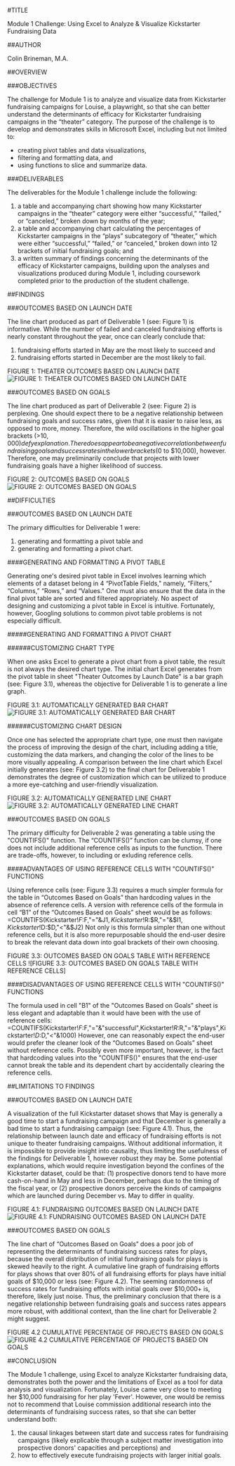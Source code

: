 #TITLE

Module 1 Challenge: Using Excel to Analyze & Visualize Kickstarter Fundraising Data

##AUTHOR

Colin Brineman, M.A.

##OVERVIEW

###OBJECTIVES

The challenge for Module 1 is to analyze and visualize data from Kickstarter fundraising campaigns for Louise, a playwright, so that she can better understand the determinants of efficacy for Kickstarter fundraising campaigns in the “theater” category. The purpose of the challenge is to develop and demonstrates skills in Microsoft Excel, including but not limited to:
  - creating pivot tables and data visualizations,
  - filtering and formatting data, and
  - using functions to slice and summarize data.

###DELIVERABLES

The deliverables for the Module 1 challenge include the following:
  1. a table and accompanying chart showing how many Kickstarter campaigns in the “theater” category were either “successful,” “failed,” or “canceled,” broken down by months of the year;
  2. a table and accompanying chart calculating the percentages of Kickstarter campaigns in the “plays” subcategory of “theater,” which were either “successful,” “failed,” or “canceled,” broken down into 12 brackets of initial fundraising goals; and
  3. a written summary of findings concerning the determinants of the efficacy of Kickstarter campaigns, building upon the analyses and visualizations produced during Module 1, including coursework completed prior to the production of the student challenge.

##FINDINGS

###OUTCOMES BASED ON LAUNCH DATE

The line chart produced as part of Deliverable 1 (see: Figure 1) is informative. While the number of failed and canceled fundraising efforts is nearly constant throughout the year, once can clearly conclude that:
1. fundraising efforts started in May are the most likely to succeed and
2. fundraising efforts started in December are the most likely to fail.

FIGURE 1: THEATER OUTCOMES BASED ON LAUNCH DATE
![FIGURE 1: THEATER OUTCOMES BASED ON LAUNCH DATE](/resources/Theater_Outcomes_vs_Launch.png)

###OUTCOMES BASED ON GOALS

The line chart produced as part of Deliverable 2 (see: Figure 2) is perplexing. One should expect there to be a negative relationship between fundraising goals and success rates, given that it is easier to raise less, as opposed to more, money. Therefore, the wild oscillations in the higher goal brackets (>$10,000) defy explanation. There does appear to be a negative correlation between fundraising goals and success rates in the lower brackets ($0 to $10,000), however. Therefore, one may preliminarily conclude that projects with lower fundraising goals have a higher likelihood of success. 

FIGURE 2: OUTCOMES BASED ON GOALS
![FIGURE 2: OUTCOMES BASED ON GOALS](/resources/Outcomes_vs_Goals.png)

##DIFFICULTIES

###OUTCOMES BASED ON LAUNCH DATE

The primary difficulties for Deliverable 1 were:
  1. generating and formatting a pivot table and
  2. generating and formatting a pivot chart.

####GENERATING AND FORMATTING A PIVOT TABLE

Generating one's desired pivot table in Excel involves learning which elements of a dataset belong in 4 “PivotTable Fields," namely, “Filters,” “Columns,” “Rows,” and “Values." One must also ensure that the data in the final pivot table are sorted and filtered appropriately. No aspect of designing and customizing a pivot table in Excel is intuitive. Fortunately, however, Googling solutions to common pivot table problems is not especially difficult.

#####GENERATING AND FORMATTING A PIVOT CHART

######CUSTOMIZING CHART TYPE

When one asks Excel to generate a pivot chart from a pivot table, the result is not always the desired chart type. The initial chart Excel generates from the pivot table in sheet "Theater Outcomes by Launch Date" is a bar graph (see: Figure 3.1), whereas the objective for Deliverable 1 is to generate a line graph.

FIGURE 3.1: AUTOMATICALLY GENERATED BAR CHART
![FIGURE 3.1: AUTOMATICALLY GENERATED BAR CHART](/resources/Automatically_Generated_Bar_Chart.png)
 
######CUSTOMIZING CHART DESIGN

Once one has selected the appropriate chart type, one must then navigate the process of improving the design of the chart, including adding a title, customizing the data markers, and changing the color of the lines to be more visually appealing. A comparison between the line chart which Excel initially generates (see: Figure 3.2) to the final chart for Deliverable 1 demonstrates the degree of customization which can be utilized to produce a more eye-catching and user-friendly visualization.

FIGURE 3.2: AUTOMATICALLY GENERATED LINE CHART
![FIGURE 3.2: AUTOMATICALLY GENERATED LINE CHART](/resources/Automatically_Generated_Line_Chart.png)

###OUTCOMES BASED ON GOALS

The primary difficulty for Deliverable 2 was generating a table using the "COUNTIFS()" function. The “COUNTIFS()” function can be clumsy, if one does not include additional reference cells as inputs to the function. There are trade-offs, however, to including or exluding reference cells.

####ADVANTAGES OF USING REFERENCE CELLS WITH "COUNTIFS()" FUNCTIONS

Using reference cells (see: Figure 3.3) requires a much simpler formula for the table in “Outcomes Based on Goals” than hardcoding values in the absence of reference cells. A version with reference cells of the formula in cell “B1” of the “Outcomes Based on Goals” sheet would be as follows:
  =COUNTIFS(Kickstarter!$F:$F,"="&J$1,Kickstarter!$R:$R,"="&$I$1,Kickstarter!$D:$D,"<"&$J2)
Not only is this formula simpler than one without reference cells, but it is also more repurposable should the end-user desire to break the relevant data down into goal brackets of their own choosing.

FIGURE 3.3: OUTCOMES BASED ON GOALS TABLE WITH REFERENCE CELLS
![FIGURE 3.3: OUTCOMES BASED ON GOALS TABLE WITH REFERENCE CELLS]
 
####DISADVANTAGES OF USING REFERENCE CELLS WITH "COUNTIFS()" FUNCTIONS

The formula used in cell "B1" of the "Outcomes Based on Goals" sheet is less elegant and adaptable than it would have been with the use of reference cells:
  =COUNTIFS(Kickstarter!$F:$F,"="&"successful",Kickstarter!$R:$R,"="&"plays",Kickstarter!$D:$D,"<"&1000)
However, one can reasonably expect the end-user would prefer the cleaner look of the “Outcomes Based on Goals” sheet without reference cells. Possibly even more important, however, is the fact that hardcoding values into the "COUNTIFS()" ensures that the end-user cannot break the table and its dependent chart by accidentally clearing the reference cells. 

##LIMITATIONS TO FINDINGS

###OUTCOMES BASED ON LAUNCH DATE

A visualization of the full Kickstarter dataset shows that May is generally a good time to start a fundraising campaign and that December is generally a bad time to start a fundraising campaign (see: Figure 4.1). Thus, the relationship between launch date and efficacy of fundraising efforts is not unique to theater fundraising campaigns. Without additional information, it is impossible to provide insight into causality, thus limiting the usefulness of the findings for Deliverable 1, however robust they may be. Some potential explanations, which would require investigation beyond the confines of the Kickstarter dataset, could be that:
  (1) prospective donors tend to have more cash-on-hand in May and less in December, perhaps due to the timing of the fiscal year, or
  (2) prospective donors perceive the kinds of campaigns which are launched during December vs. May to differ in quality.

FIGURE 4.1: FUNDRAISING OUTCOMES BASED ON LAUNCH DATE
![FIGURE 4.1: FUNDRAISING OUTCOMES BASED ON LAUNCH DATE](/resources/Fundraising_Outcomes_Based_on_Launch_Date.png)

###OUTCOMES BASED ON GOALS

The line chart of “Outcomes Based on Goals” does a poor job of representing the determinants of fundraising success rates for plays, because the overall distribution of initial fundraising goals for plays is skewed heavily to the right. A cumulative line graph of fundraising efforts for plays shows that over 80% of all fundraising efforts for plays have initial goals of $10,000 or less (see: Figure 4.2). The seeming randomness of success rates for fundraising effots with initial goals over $10,000+ is, therefore, likely just noise. Thus, the preliminary conclusion that there is a negative relationship between fundraising goals and success rates appears more robust, with additional context, than the line chart for Deliverable 2 might suggest.

FIGURE 4.2 CUMULATIVE PERCENTAGE OF PROJECTS BASED ON GOALS
![FIGURE 4.2 CUMULATIVE PERCENTAGE OF PROJECTS BASED ON GOALS](/resources/Cumulative_Percentage_of_Projects_Based_on_Goals.png)

##CONCLUSION

The Module 1 challenge, using Excel to analyze Kickstarter fundraising data, demonstrates both the power and the limitations of Excel as a tool for data analysis and visualization. Fortunately, Louise came very close to meeting her $10,000 fundraising for her play 'Fever'. However, one would be remiss not to recommend that Louise commission additional research into the determinants of fundraising success rates, so that she can better understand both:
  1. the causal linkages between start date and success rates for fundraising campaigns (likely explicable through a subject matter investigation into prospective donors' capacities and perceptions) and
  2. how to effectively execute fundraising projects with larger initial goals.
